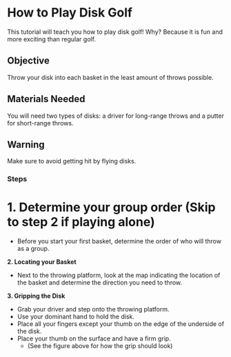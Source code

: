 # How to Play Disk Golf
This tutorial will teach you how to play disk golf! Why? Because it is fun and more exciting than regular golf.

## Objective
Throw your disk into each basket in the least amount of throws possible.

## Materials Needed
You will need two types of disks: a driver for long-range throws and a putter for short-range throws.

## Warning
Make sure to avoid getting hit by flying disks.

### Steps
# **1. Determine your group order (Skip to step 2 if playing alone)**
- Before you start your first basket, determine the order of who will throw as a group.

**2. Locating your Basket**
- Next to the throwing platform, look at the map indicating the location of the basket and determine the direction you need to throw.

**3. Gripping the Disk**
- Grab your driver and step onto the throwing platform.
- Use your dominant hand to hold the disk.
- Place all your fingers except your thumb on the edge of the underside of the disk.
- Place your thumb on the surface and have a firm grip.
  - (See the figure above for how the grip should look)



